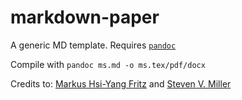# markdown-paper
A generic MD template. Requires [`pandoc`](https://pandoc.org/installing.html)

Compile with `pandoc ms.md -o ms.tex/pdf/docx`

Credits to: [Markus Hsi-Yang Fritz](https://github.com/mhyfritz) and [Steven V. Miller](http://svmiller.com/)
